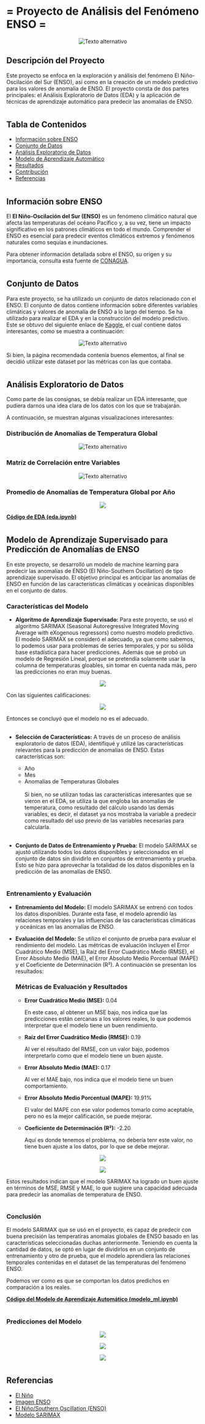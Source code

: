#
# = Proyecto de Análisis del Fenómeno ENSO =

<p align="center">
  <img src="/Volumes/KINGSTON/Data Science Project/Images/enos.png" alt="Texto alternativo">
</p>

## Descripción del Proyecto

Este proyecto se enfoca en la exploración y análisis del fenómeno El Niño-Oscilación del Sur (ENSO), así como en la creación de un modelo predictivo para los valores de anomalía de ENSO. El proyecto consta de dos partes principales: el Análisis Exploratorio de Datos (EDA) y la aplicación de técnicas de aprendizaje automático para predecir las anomalías de ENSO. 

#
## Tabla de Contenidos
- [Información sobre ENSO](#información-sobre-enso)
- [Conjunto de Datos](#conjunto-de-datos)
- [Análisis Exploratorio de Datos](#análisis-exploratorio-de-datos)
- [Modelo de Aprendizaje Automático](#modelo-de-aprendizaje-automático)
- [Resultados](#resultados)
- [Contribución](#contribución)
- [Referencias](#referencias)
#
## Información sobre ENSO

El **El Niño-Oscilación del Sur (ENSO)** es un fenómeno climático natural que afecta las temperaturas del océano Pacífico y, a su vez, tiene un impacto significativo en los patrones climáticos en todo el mundo. Comprender el ENSO es esencial para predecir eventos climáticos extremos y fenómenos naturales como sequías e inundaciones.

Para obtener información detallada sobre el ENSO, su origen y su importancia, consulta esta fuente de [CONAGUA](https://smn.conagua.gob.mx/es/climatologia/diagnostico-climatico/estatus-del-nino).
#
## Conjunto de Datos

Para este proyecto, se ha utilizado un conjunto de datos relacionado con el ENSO. El conjunto de datos contiene información sobre diferentes variables climáticas y valores de anomalía de ENSO a lo largo del tiempo. Se ha utilizado para realizar el EDA y en la construcción del modelo predictivo.
Este se obtuvo del siguiente enlace de [Kaggle](https://www.kaggle.com/datasets/shabanamir/enso-data), el cual contiene datos interesantes, como se muestra a continuación:

<p align="center">
  <img src="/Volumes/KINGSTON/Data Science Project/Images/datos.png" alt="Texto alternativo">
</p>

Si bien, la página recomendada contenía buenos elementos, al final se decidió utilizar este dataset por las métricas con las que contaba.

#
## Análisis Exploratorio de Datos

Como parte de las consignas, se debía realizar un EDA interesante, que pudiera darnos una idea clara de los datos con los que se trabajarán. 

A continuación, se muestran algunas visualizaciones interesantes:

### Distribución de Anomalías de Temperatura Global
<p align="center">
  <img src="/Volumes/KINGSTON/Data Science Project/Images/dist_anom.png" alt="Texto alternativo">
</p>

### Matríz de Correlación entre Variables
<p align="center">
  <img src="/Volumes/KINGSTON/Data Science Project/Images/matriz.png" alt="Texto alternativo">
</p>

### Promedio de Anomalías de Temperatura Global por Año
<p align="center">
  <img src="/Volumes/KINGSTON/Data Science Project/Images/prom_anom.png">
</p>

**[Código de EDA (eda.ipynb)](EDA.ipynb)**
#
## Modelo de Aprendizaje Supervisado para Predicción de Anomalías de ENSO

En este proyecto, se desarrolló un modelo de machine learning para predecir las anomalías de ENSO (El Niño-Southern Oscillation) de tipo aprendizaje supervisado. El objetivo principal es anticipar las anomalías de ENSO en función de las características climáticas y oceánicas disponibles en el conjunto de datos.

### Características del Modelo

- **Algoritmo de Aprendizaje Supervisado:** Para este proyecto, se usó el algoritmo SARIMAX (Seasonal Autoregressive Integrated Moving Average with eXogenous regressors) como nuestro modelo predictivo. El modelo SARIMAX se consideró el adecuado, ya que como sabemos, lo podemos usar para problemas de series temporales, y por su sólida base estadística para hacer predicciones.
Además que se probó un modelo de Regresión Lineal, porque se pretendía solamente usar la columna de temperaturas gloables, sin tomar en cuenta nada más, pero las predicciones no eran muy buenas.

<p align="center">
  <img src="/Volumes/KINGSTON/Data Science Project/Images/regresion.png">
</p>

Con las siguientes calificaciones:
<p align="center">
  <img src="/Volumes/KINGSTON/Data Science Project/Images/regresion_calif.png">
</p>
Entonces se concluyó que el modelo no es el adecuado.<br><br>

- **Selección de Características:** A través de un proceso  de análisis exploratorio de datos (EDA), identifiqué y utilizé las características relevantes para la predicción de anomalías de ENSO. Estas características son: 
  - Año
  - Mes
  - Anomalías de Temperaturas Globales <br><br>
  Si bien, no se utilizan todas las características interesantes que se vieron en el EDA, se utiliza la que engloba las anomalias de temperatura, como resultado del cálculo usando las demás variables, es decir, el dataset ya nos mostraba la variable a predecir como resultado del uso previo de las variables necesarias para calcularla.<br><br>

- **Conjunto de Datos de Entrenamiento y Prueba:** El modelo SARIMAX se ajustó utilizando todos los datos disponibles y seleccionados en el conjunto de datos sin dividirlo en conjuntos de entrenamiento y prueba. Esto se hizo para aprovechar la totalidad de los datos disponibles en la predicción de las anomalías de ENSO.
#
### **Entrenamiento y Evaluación**

- **Entrenamiento del Modelo:** El modelo SARIMAX se entrenó con todos los datos disponibles. Durante esta fase, el modelo aprendió las relaciones temporales y las influencias de las características climáticas y oceánicas en las anomalías de ENSO.

- **Evaluación del Modelo:** Se utilizo el conjunto de prueba para evaluar el rendimiento del modelo. Las métricas de evaluación incluyen el Error Cuadrático Medio (MSE), la Raíz del Error Cuadrático Medio (RMSE), el Error Absoluto Medio (MAE), el Error Absoluto Medio Porcentual (MAPE) y el Coeficiente de Determinación (R²). A continuación se presentan los resultados:

  ### Métricas de Evaluación y Resultados

    - **Error Cuadrático Medio (MSE):** 0.04 <p>
      En este caso, al obtener un MSE bajo, nos indica que las predicciones están cercanas a los valores reales, lo que podemos interpretar que el modelo tiene un buen rendimiento.

    - **Raíz del Error Cuadrático Medio (RMSE):** 0.19 <p>
      Al ver el resultado del RMSE, con un valor bajo, podemos interpretarlo como que el modelo tiene un buen ajuste.

    - **Error Absoluto Medio (MAE):** 0.17 <p>
      Al ver el MAE bajo, nos indica que el modelo tiene un buen comportamiento.

    - **Error Absoluto Medio Porcentual (MAPE):** 19.91% <p>
      El valor del MAPE con ese valor podemos tomarlo como aceptable, pero no es la mejor calificación, se puede mejorar.

    - **Coeficiente de Determinación (R²):** -2.20 <p>
      Aquí es donde tenemos el problema, no debería tenr este valor, no tiene buen ajuste a los datos, por lo que se debe mejorar.

<p align="center">
  <img src="/Volumes/KINGSTON/Data Science Project/Images/modelo.png">
</p>
<p align="center">
  <img src="/Volumes/KINGSTON/Data Science Project/Images/res_metricas.png">
</p>

Estos resultados indican que el modelo SARIMAX ha logrado un buen ajuste en términos de MSE, RMSE y MAE, lo que sugiere una capacidad adecuada para predecir las anomalías de temperatura de ENSO.
#
### **Conclusión**

El modelo SARIMAX que se usó en el proyecto, es capaz de predecir con buena precisión las temperatiras anomalas globales de ENSO basado en las características seleccionadas duchas anteriormente. Teniendo en cuenta la cantidad de datos, se optó en lugar de dividirlos en un conjunto de entrenamiento y otro de prueba, que el modelo aprendiera las relaciones temporales contenidas en el dataset de las temperaturas del fenómeno ENSO. 

Podemos ver como es que se comportan los datos predichos en comparación a los reales.


**[Código del Modelo de Aprendizaje Automático (modelo_ml.ipynb)](enlace_a_tu_código_modelo_ml.ipynb)**
#
### Predicciones del Modelo
<p align="center">
  <img src="/Volumes/KINGSTON/Data Science Project/Images/predicciones.png">
</p>
<p align="center">
  <img src="/Volumes/KINGSTON/Data Science Project/Images/vista_pred.png">
</p>
<p align="center">
  <img src="/Volumes/KINGSTON/Data Science Project/Images/anual_predict.png">
</p>

#
## Referencias

- [El Niño](https://smn.conagua.gob.mx/es/climatologia/diagnostico-climatico/estatus-del-nino)
- [Imagen ENSO](https://www.tiempo.com/ram/el-nino-la-ni-a-hoy-enso-neutral.html)
- [El Niño/Southern Oscillation (ENSO)](https://www.ncei.noaa.gov/access/monitoring/enso/)
- [Modelo SARIMAX](https://cienciadedatos.net/documentos/py51-modelos-arima-sarimax-python)